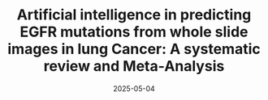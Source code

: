 ---
title: "Artificial intelligence in predicting EGFR mutations from whole slide images in lung Cancer: A systematic review and Meta-Analysis"
collection: publications
permalink: /publication/2025-05-04-EGFR-meta
date: 2025-05-04
venue: 'Lung Cancer'
paperurl: 'https://doi.org/10.1016/j.lungcan.2025.108577'
citation: 'Nguyen M.H., Le M.H.N., Bui A.T., & Le N.Q.K. (2025). Artificial intelligence in predicting EGFR mutations from whole slide images in lung Cancer: A systematic review and Meta-Analysis. <i>Lung Cancer</i>, 108577.'
---
